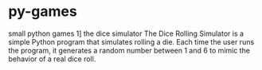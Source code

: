 # py-games
small python games 
1] the dice simulator
The Dice Rolling Simulator is a simple Python program that simulates rolling a die. Each time the user runs the program, it generates a random number between 1 and 6  to mimic the behavior of a real dice roll.
